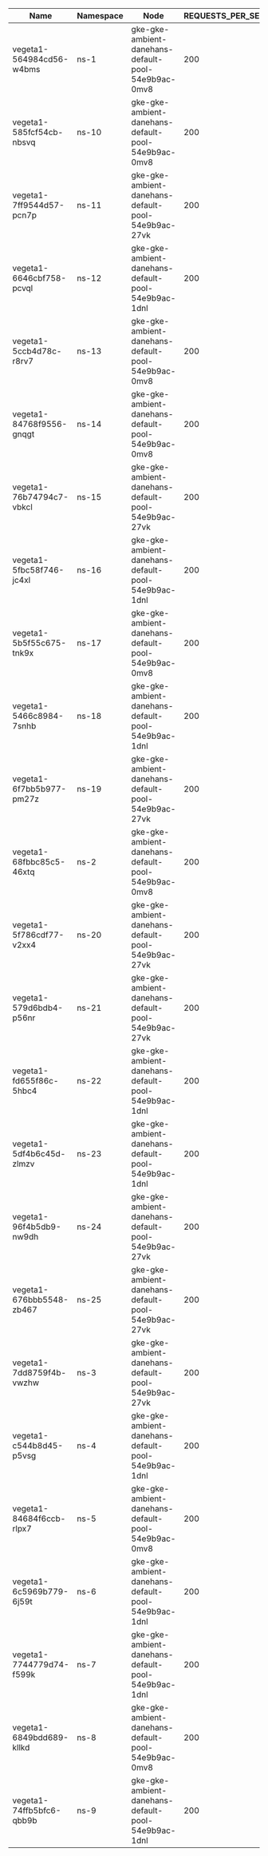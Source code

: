 | Name | Namespace | Node | REQUESTS_PER_SECOND | DURATION | CONNECTIONS | MAX_CONNECTIONS |
|------|-----------|------|---------------------|----------|-------------|-----------------|
| vegeta1-564984cd56-w4bms | ns-1 | gke-gke-ambient-danehans-default-pool-54e9b9ac-0mv8 | 200 | 1m | 100 | 100 |
| vegeta1-585fcf54cb-nbsvq | ns-10 | gke-gke-ambient-danehans-default-pool-54e9b9ac-0mv8 | 200 | 1m | 100 | 100 |
| vegeta1-7ff9544d57-pcn7p | ns-11 | gke-gke-ambient-danehans-default-pool-54e9b9ac-27vk | 200 | 1m | 100 | 100 |
| vegeta1-6646cbf758-pcvql | ns-12 | gke-gke-ambient-danehans-default-pool-54e9b9ac-1dnl | 200 | 1m | 100 | 100 |
| vegeta1-5ccb4d78c-r8rv7 | ns-13 | gke-gke-ambient-danehans-default-pool-54e9b9ac-0mv8 | 200 | 1m | 100 | 100 |
| vegeta1-84768f9556-gnqgt | ns-14 | gke-gke-ambient-danehans-default-pool-54e9b9ac-0mv8 | 200 | 1m | 100 | 100 |
| vegeta1-76b74794c7-vbkcl | ns-15 | gke-gke-ambient-danehans-default-pool-54e9b9ac-27vk | 200 | 1m | 100 | 100 |
| vegeta1-5fbc58f746-jc4xl | ns-16 | gke-gke-ambient-danehans-default-pool-54e9b9ac-1dnl | 200 | 1m | 100 | 100 |
| vegeta1-5b5f55c675-tnk9x | ns-17 | gke-gke-ambient-danehans-default-pool-54e9b9ac-0mv8 | 200 | 1m | 100 | 100 |
| vegeta1-5466c8984-7snhb | ns-18 | gke-gke-ambient-danehans-default-pool-54e9b9ac-1dnl | 200 | 1m | 100 | 100 |
| vegeta1-6f7bb5b977-pm27z | ns-19 | gke-gke-ambient-danehans-default-pool-54e9b9ac-27vk | 200 | 1m | 100 | 100 |
| vegeta1-68fbbc85c5-46xtq | ns-2 | gke-gke-ambient-danehans-default-pool-54e9b9ac-0mv8 | 200 | 1m | 100 | 100 |
| vegeta1-5f786cdf77-v2xx4 | ns-20 | gke-gke-ambient-danehans-default-pool-54e9b9ac-27vk | 200 | 1m | 100 | 100 |
| vegeta1-579d6bdb4-p56nr | ns-21 | gke-gke-ambient-danehans-default-pool-54e9b9ac-27vk | 200 | 1m | 100 | 100 |
| vegeta1-fd655f86c-5hbc4 | ns-22 | gke-gke-ambient-danehans-default-pool-54e9b9ac-1dnl | 200 | 1m | 100 | 100 |
| vegeta1-5df4b6c45d-zlmzv | ns-23 | gke-gke-ambient-danehans-default-pool-54e9b9ac-1dnl | 200 | 1m | 100 | 100 |
| vegeta1-96f4b5db9-nw9dh | ns-24 | gke-gke-ambient-danehans-default-pool-54e9b9ac-27vk | 200 | 1m | 100 | 100 |
| vegeta1-676bbb5548-zb467 | ns-25 | gke-gke-ambient-danehans-default-pool-54e9b9ac-27vk | 200 | 1m | 100 | 100 |
| vegeta1-7dd8759f4b-vwzhw | ns-3 | gke-gke-ambient-danehans-default-pool-54e9b9ac-27vk | 200 | 1m | 100 | 100 |
| vegeta1-c544b8d45-p5vsg | ns-4 | gke-gke-ambient-danehans-default-pool-54e9b9ac-1dnl | 200 | 1m | 100 | 100 |
| vegeta1-84684f6ccb-rlpx7 | ns-5 | gke-gke-ambient-danehans-default-pool-54e9b9ac-0mv8 | 200 | 1m | 100 | 100 |
| vegeta1-6c5969b779-6j59t | ns-6 | gke-gke-ambient-danehans-default-pool-54e9b9ac-1dnl | 200 | 1m | 100 | 100 |
| vegeta1-7744779d74-f599k | ns-7 | gke-gke-ambient-danehans-default-pool-54e9b9ac-1dnl | 200 | 1m | 100 | 100 |
| vegeta1-6849bdd689-kllkd | ns-8 | gke-gke-ambient-danehans-default-pool-54e9b9ac-0mv8 | 200 | 1m | 100 | 100 |
| vegeta1-74ffb5bfc6-qbb9b | ns-9 | gke-gke-ambient-danehans-default-pool-54e9b9ac-1dnl | 200 | 1m | 100 | 100 |
